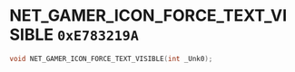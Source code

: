 # NET_GAMER_ICON_FORCE_TEXT_VISIBLE `0xE783219A`

```cpp
void NET_GAMER_ICON_FORCE_TEXT_VISIBLE(int _Unk0);
```